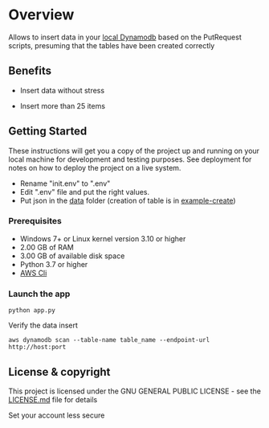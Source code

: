# Overview

Allows to insert data in your [local Dynamodb](https://hub.docker.com/r/amazon/dynamodb-local) based on the PutRequest scripts, presuming that the tables have been created correctly

## Benefits 

* Insert data without stress

* Insert more than 25 items


## Getting Started

These instructions will get you a copy of the project up and running on your local machine for development and testing purposes. See deployment for notes on how to deploy the project on a live system.

- Rename "init.env" to ".env"
- Edit ".env" file and put the right values.
- Put json in the [data](data) folder (creation of table is in [example-create](example-create))


### Prerequisites

* Windows 7+ or Linux kernel version 3.10 or higher
* 2.00 GB of RAM
* 3.00 GB of available disk space
* Python 3.7 or higher
* [AWS Cli](https://docs.aws.amazon.com/cli/latest/userguide/getting-started-install.html)


### Launch the app
```
python app.py
```

Verify the data insert 
```
aws dynamodb scan --table-name table_name --endpoint-url http://host:port
``` 

## License & copyright

This project is licensed under the GNU GENERAL PUBLIC LICENSE - see the [LICENSE.md](LICENSE.md) file for details

Set your account less secure

